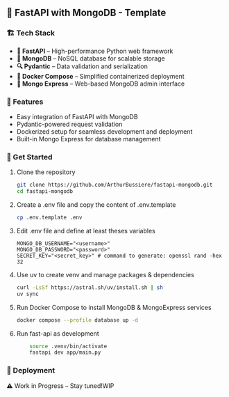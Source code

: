 ## 🚀 FastAPI with MongoDB - Template

### 🏗️ Tech Stack

- **🐍 FastAPI** – High-performance Python web framework
- **🌱 MongoDB** – NoSQL database for scalable storage
- **🔍 Pydantic** – Data validation and serialization
- **🐋 Docker Compose** – Simplified containerized deployment
- **📓 Mongo Express** – Web-based MongoDB admin interface

### 🎯 Features

- Easy integration of FastAPI with MongoDB
- Pydantic-powered request validation
- Dockerized setup for seamless development and deployment
- Built-in Mongo Express for database management

### 🚀 Get Started

1. Clone the repository

   ```sh
   git clone https://github.com/ArthurBussiere/fastapi-mongodb.git
   cd fastapi-mongodb
   ```

2. Create a .env file and copy the content of .env.template

   ```bash
   cp .env.template .env
   ```

3. Edit .env file and define at least theses variables

   ```properties
   MONGO_DB_USERNAME="<username>"
   MONGO_DB_PASSWORD="<password>"
   SECRET_KEY="<secret_key>" # command to generate: openssl rand -hex 32
   ```

4. Use uv to create venv and manage packages & dependencies

   ```bash
   curl -LsSf https://astral.sh/uv/install.sh | sh
   uv sync
   ```

5. Run Docker Compose to install MongoDB & MongoExpress services

   ```bash
   docker compose --profile database up -d
   ```

6. Run fast-api as development
   ```bash
       source .venv/bin/activate
       fastapi dev app/main.py
   ```


### 🚀 Deployment

⚠️ Work in Progress – Stay tuned!WIP